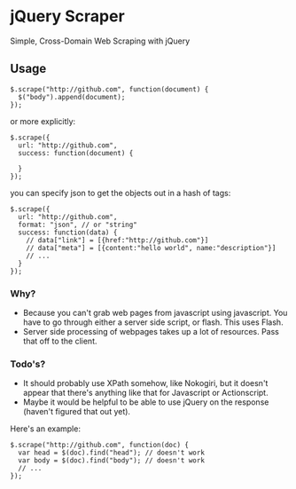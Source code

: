 # jQuery Scraper

Simple, Cross-Domain Web Scraping with jQuery

## Usage
    
    $.scrape("http://github.com", function(document) {
      $("body").append(document);
    });
    
or more explicitly:

    $.scrape({
      url: "http://github.com",
      success: function(document) {
        
      }
    });

you can specify json to get the objects out in a hash of tags:
    
    $.scrape({
      url: "http://github.com",
      format: "json", // or "string"
      success: function(data) {
        // data["link"] = [{href:"http://github.com"}]
        // data["meta"] = [{content:"hello world", name:"description"}]
        // ...
      }
    });

### Why?

- Because you can't grab web pages from javascript using javascript.  You have to go through either a server side script, or flash.  This uses Flash.
- Server side processing of webpages takes up a lot of resources.  Pass that off to the client.

### Todo's?

- It should probably use XPath somehow, like Nokogiri, but it doesn't appear that there's anything like that for Javascript or Actionscript.
- Maybe it would be helpful to be able to use jQuery on the response (haven't figured that out yet).

Here's an example:

    $.scrape("http://github.com", function(doc) {
      var head = $(doc).find("head"); // doesn't work
      var body = $(doc).find("body"); // doesn't work
      // ...
    });